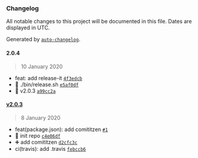 ### Changelog

All notable changes to this project will be documented in this file. Dates are displayed in UTC.

Generated by [`auto-changelog`](https://github.com/CookPete/auto-changelog).

#### 2.0.4

> 10 January 2020

- feat: add release-it [`4f3edcb`](https://github.com/Simon-Bin/vuepress-starter/commit/4f3edcb13140e51c1204bcf33bd8b1f1ae019709)
- :bookmark: ./bin/release.sh [`e5af0df`](https://github.com/Simon-Bin/vuepress-starter/commit/e5af0df4693122ec824572ff94b4f370500d03ce)
- :bookmark: v2.0.3 [`a99cc2a`](https://github.com/Simon-Bin/vuepress-starter/commit/a99cc2ad3bb2211852473d0d560993b15334a265)

#### [v2.0.3](https://github.com/Simon-Bin/vuepress-starter/compare/2.0.4...v2.0.3)

> 8 January 2020

- feat(package.json): add comititzen [`#1`](https://github.com/Simon-Bin/vuepress-starter/issues/1)
- :tada: init repo [`c4e06df`](https://github.com/Simon-Bin/vuepress-starter/commit/c4e06dfe479a3d42ddccc9046ceb9b24e2279f50)
- :heavy_plus_sign: add comititzen [`d2cfc3c`](https://github.com/Simon-Bin/vuepress-starter/commit/d2cfc3cbc388d518ba1b8a73f68612cb91aa9237)
- ci(travis): add .travis [`febccb6`](https://github.com/Simon-Bin/vuepress-starter/commit/febccb6b8d52d1590d9fb1acb7ed864a35fd299d)
